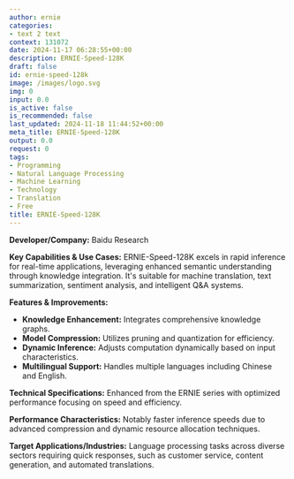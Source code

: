 ```yaml
---
author: ernie
categories:
- text 2 text
context: 131072
date: 2024-11-17 06:28:55+00:00
description: ERNIE-Speed-128K
draft: false
id: ernie-speed-128k
image: /images/logo.svg
img: 0
input: 0.0
is_active: false
is_recommended: false
last_updated: 2024-11-18 11:44:52+00:00
meta_title: ERNIE-Speed-128K
output: 0.0
request: 0
tags:
- Programming
- Natural Language Processing
- Machine Learning
- Technology
- Translation
- Free
title: ERNIE-Speed-128K
---
```







**Developer/Company:** Baidu Research

**Key Capabilities & Use Cases:** ERNIE-Speed-128K excels in rapid inference for real-time applications, leveraging enhanced semantic understanding through knowledge integration. It's suitable for machine translation, text summarization, sentiment analysis, and intelligent Q&A systems.

**Features & Improvements:**
- **Knowledge Enhancement:** Integrates comprehensive knowledge graphs.
- **Model Compression:** Utilizes pruning and quantization for efficiency.
- **Dynamic Inference:** Adjusts computation dynamically based on input characteristics.
- **Multilingual Support:** Handles multiple languages including Chinese and English.

**Technical Specifications:** Enhanced from the ERNIE series with optimized performance focusing on speed and efficiency.

**Performance Characteristics:** Notably faster inference speeds due to advanced compression and dynamic resource allocation techniques.

**Target Applications/Industries:** Language processing tasks across diverse sectors requiring quick responses, such as customer service, content generation, and automated translations.

